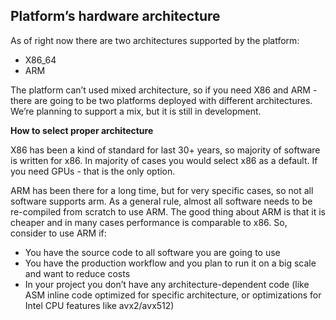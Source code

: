 ## Platform’s hardware architecture

As of right now there are two architectures supported by the platform:

- X86_64 
- ARM

The platform can’t used mixed architecture, so if you need X86 and ARM - there are going to be two platforms deployed with different architectures. We’re planning to support a mix, but it is still in development.

**How to select proper architecture**

X86 has been a kind of standard for last 30+ years, so majority of software is written for x86. In majority of cases you would select x86 as a default. If you need GPUs - that is the only option.

ARM has been there for a long time, but for very specific cases, so not all software supports arm. As a general rule, almost all software needs to be re-compiled from scratch to use ARM. The good thing about ARM is that it is cheaper and in many cases performance is comparable to x86. So, consider to use ARM if:

- You have the source code to all software you are going to use
- You have the production workflow and you plan to run it on a big scale and want to reduce costs
- In your project you don’t have any architecture-dependent code (like ASM inline code optimized for specific architecture, or optimizations for Intel CPU features like avx2/avx512)
